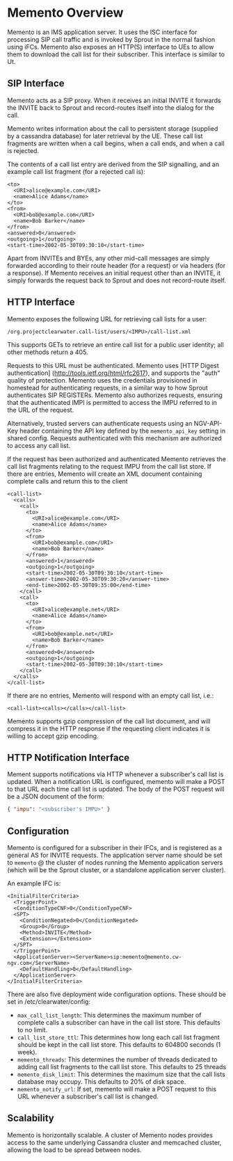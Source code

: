 Memento Overview
================

Memento is an IMS application server. It uses the ISC interface for processing SIP call traffic and is invoked by Sprout in the normal fashion using iFCs.
Memento also exposes an HTTP(S) interface to UEs to allow them to download the call list for their subscriber. This interface is similar to Ut.

SIP Interface
-------------

Memento acts as a SIP proxy. When it receives an initial INVITE it forwards the INVITE back to Sprout and record-routes itself into the dialog for the call.

Memento writes information about the call to persistent storage (supplied by a cassandra database) for later retrieval by the UE. These call list fragments are written when a call begins, when a call ends, and when a call is rejected.

The contents of a call list entry are derived from the SIP signalling, and an example call list fragment (for a rejected call is):

```
<to>
  <URI>alice@example.com</URI>
  <name>Alice Adams</name>
</to>
<from>
  <URI>bob@example.com</URI>
  <name>Bob Barker</name>
</from>
<answered>0</answered>
<outgoing>1</outgoing>
<start-time>2002-05-30T09:30:10</start-time>
```

Apart from INVITEs and BYEs, any other mid-call messages are simply forwarded according to their route header (for a request) or via headers (for a response). If Memento receives an initial request other than an INVITE, it simply forwards the request back to Sprout and does not record-route itself.

HTTP Interface
--------------

Memento exposes the following URL for retrieving call lists for a user:

    /org.projectclearwater.call-list/users/<IMPU>/call-list.xml

This supports GETs to retrieve an entire call list for a public user identity; all other methods return a 405.

Requests to this URL must be authenticated. Memento uses [HTTP Digest authentication] (http://tools.ietf.org/html/rfc2617), and supports the "auth" quality of protection. Memento uses the credentials provisioned in homestead for authenticating requests, in a similar way to how Sprout authenticates SIP REGISTERs. Memento also authorizes requests, ensuring that the authenticated IMPI is permitted to access the IMPU referred to in the URL of the request.

Alternatively, trusted servers can authenticate requests using an NGV-API-Key header containing the API key defined by the `memento_api_key` setting in shared config.  Requests authenticated with this mechanism are authorized to access any call list.

If the request has been authorized and authenticated Memento retrieves the call list fragments relating to the request IMPU from the call list store.
If there are entries, Memento will create an XML document containing complete calls and return this to the client

```
<call-list>
  <calls>
    <call>
      <to>
        <URI>alice@example.com</URI>
        <name>Alice Adams</name>
      </to>
      <from>
        <URI>bob@example.com</URI>
        <name>Bob Barker</name>
      </from>
      <answered>1</answered>
      <outgoing>1</outgoing>
      <start-time>2002-05-30T09:30:10</start-time>
      <answer-time>2002-05-30T09:30:20</answer-time>
      <end-time>2002-05-30T09:35:00</end-time>
    </call>
    <call>
      <to>
        <URI>alice@example.net</URI>
        <name>Alice Adams</name>
      </to>
      <from>
        <URI>bob@example.net</URI>
        <name>Bob Barker</name>
      </from>
      <answered>0</answered>
      <outgoing>1</outgoing>
      <start-time>2002-05-30T09:30:10</start-time>
    </call>
  </calls>
</call-list>
```

If there are no entries, Memento will respond with an empty call list, i.e.:

    <call-list><calls></calls></call-list>

Memento supports gzip compression of the call list document, and will compress it in the HTTP response if the requesting client indicates it is willing to accept gzip encoding.

HTTP Notification Interface
---------------------------

Mement supports notifications via HTTP whenever a subscriber's call list is updated.  When a notification URL is configured, memento will make a POST to that URL each time call list is updated.  The body of the POST request will be a JSON document of the form:

```json
{ "impu": "<subscriber's IMPU>" }
```

Configuration
-------------

Memento is configured for a subscriber in their IFCs, and is registered as a general AS for INVITE requests. The application server name should be set to `memento` @ the cluster of nodes running the Memento application servers (which will be the Sprout cluster, or a standalone application server cluster). 

An example IFC is:

```
<InitialFilterCriteria>
  <TriggerPoint>
  <ConditionTypeCNF>0</ConditionTypeCNF>
  <SPT>
    <ConditionNegated>0</ConditionNegated>
    <Group>0</Group>
    <Method>INVITE</Method>
    <Extension></Extension>
  </SPT>
  </TriggerPoint>
  <ApplicationServer><ServerName>sip:memento@memento.cw-ngv.com</ServerName>
    <DefaultHandling>0</DefaultHandling>
  </ApplicationServer>
</InitialFilterCriteria>
```

There are also five deployment wide configuration options. These should be set in /etc/clearwater/config:

* `max_call_list_length`: This determines the maximum number of complete calls a subscriber can have in the call list store. This defaults to no limit.
* `call_list_store_ttl`: This determines how long each call list fragment should be kept in the call list store. This defaults to 604800 seconds (1 week).
* `memento_threads`: This determines the number of threads dedicated to adding call list fragments to the call list store. This defaults to 25 threads
* `memento_disk_limit`: This determines the maximum size that the call lists database may occupy. This defaults to 20% of disk space.
* `memento_notify_url`: If set, memento will make a POST request to this URL whenever a subscriber's call list is changed.

Scalability
-----------

Memento is horizontally scalable. A cluster of Memento nodes provides access to the same
underlying Cassandra cluster and memcached cluster, allowing the load to be spread between nodes.
